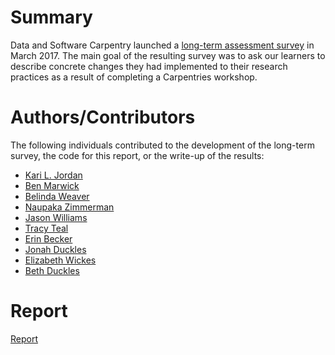 # Summary
Data and Software Carpentry launched a [long-term assessment survey](https://github.com/carpentries/assessment-projects/blob/master/joint-carpentry-projects/long-term-survey/long_term_survey.pdf) in March 2017. The main goal of the resulting survey was to ask our learners to describe concrete changes they had implemented to their research practices as a result of completing a Carpentries workshop. 

# Authors/Contributors
The following individuals contributed to the development of the long-term survey, the code for this report, or the write-up of the results: 
+ [Kari L. Jordan](https://github.com/kariljordan) 
+ [Ben Marwick](https://github.com/benmarwick) 
+ [Belinda Weaver](https://github.com/weaverbel) 
+ [Naupaka Zimmerman]() 
+ [Jason Williams](https://github.com/JasonJWilliamsNY) 
+ [Tracy Teal](https://github.com/tracykteal) 
+ [Erin Becker](https://github.com/ErinBecker) 
+ [Jonah Duckles](https://github.com/jduckles)   
+ [Elizabeth Wickes](https://github.com/elliewix)  
+ [Beth Duckles]()

# Report
[Report](https://carpentries.github.io/assessment-projects/joint-carpentry-projects/long-term-survey/report.html) 
